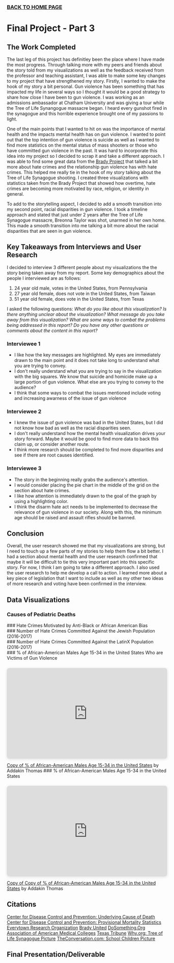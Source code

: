### [BACK TO HOME PAGE](https://addak1nthomas.github.io/portfolio/)

# Final Project - Part 3

## The Work Completed

The last leg of this project has definitley been the place where I have made the most progress. Through talking more with my peers and friends about the story told from my visualizations as well as the feedback received from the professor and teaching assistant, I was able to make some key changes to my project that have strengthened my story.
Firstly, I wanted to make the hook of my story a bit personal. Gun violence has been something that has impacted my life in several ways so I thought it would be a good strategy to share how close I have been to gun violence. I was working as an admissions ambassador at Chatham University and was giving a tour while the Tree of Life Synangogue massacre began. I heard every gunshot fired in the synagogue and this horrible experience brought one of my passions to light.

One of the main points that I wanted to hit on was the importance of mental health and the impacts mental health has on gun violence. I wanted to point out that the top intention of gun violence is suicide as well as I wanted to find more statistics on the mental status of mass shooters or those who have committed gun violence in the past. It was hard to incorporate this idea into my project so I decided to scrap it and take a different approach.
I was able to find some great data from the [Brady Project](https://www.bradyunited.org/) that talked a bit more about hate crimes and the relationship gun violence has with hate crimes. This helped me really tie in the hook of my story talking about the Tree of Life Synagogue shooting.
I created three visualizations with statistics taken from the Brady Project that showed how overtime, hate crimes are becoming more motivated by race, religion, or identity in general.

To add to the storytelling aspect, I decided to add a smooth transition into my second point, racial disparities in gun violence. I took a timeline approach and stated that just under 2 years after the Tree of Life Synagogue massacre, Breonna Taylor was shot, unarmed in her own home. This made a smooth transition into me talking a bit more about the racial disparities that are seen in gun violence. 

## Key Takeaways from Interviews and User Research

I decided to interview 3 different people about my visualizations the the story being taken away from my report. Some key demographics about the people I interviewed are as follows:
  1. 24 year old male, votes in the United States, from Pennsylvania
  2. 27 year old female, does not vote in the United States, from Taiwan
  3. 51 year old female, does vote in the United States, from Texas

I asked the following questions:
  _What do you like about this visualization?_
  _Is there anything unclear about the visualization?_
  _What message do you take away from this visualization?_
  _What are some ways to combat the problems being addressed in this report?_
  _Do you have any other questions or comments about the content in this report?_
  
### Interviewee 1
  - I like how the key messages are highlighted. My eyes are immediately drawn to the main point and it does not take long to understand what you are trying to convey.
  - I don't really understand what you are trying to say in the visualization with the big squares. We know that suicide and homicide make up a large portion of gun    violence. What else are you trying to convey to the audience?
  - I think that some ways to combat the issues mentioned include voting and increasing awarness of the issue of gun violence

### Interviewee 2 
  - I knew the issue of gun violence was bad in the United States, but I did not know how bad as well as the racial disparities seen.
  - I don't really understand how the mental health visualization drives your story forward. Maybe it would be good to find more data to back this claim up, or consider another route.
  - I think more research should be completed to find more disparities and see if there are root causes identified.

### Interviewee 3
  - The story in the beginning really grabs the audience's attention.
  - I would consider placing the pie chart in the middle of the grid on the section about hate crimes.
  - I like how attention is immediately drawn to the goal of the graph by using a highlighting color.
  - I think the disarm hate act needs to be implemented to decrease the relevance of gun violence in our society. Along with this, the minimum age should be raised and assault rifles should be banned.

## Conclusion 
Overall, the user research showed me that my visualizations are strong, but I need to touch up a few parts of my stories to help them flow a bit better. I had a section about mental health and the user research confirmed that maybe it will be difficult to tie this very important part into this specific story. For now, I think I am going to take a different approach. 
I also used the user research to help me develop a call to action. I learned more about a key piece of legislation that I want to include as well as my other two ideas of more research and voting have been confirmed in the interview.

## Data Visualizations
### Causes of Pediatric Deaths
<div class="flourish-embed flourish-chart" data-src="visualisation/11372608"><script src="https://public.flourish.studio/resources/embed.js"></script></div>
### Hate Crimes Motivated by Anti-Black or African American Bias
<div class="flourish-embed flourish-chart" data-src="visualisation/11440470"><script src="https://public.flourish.studio/resources/embed.js"></script></div>
### Number of Hate Crimes Committed Against the Jewish Population (2016-2017)
<div class="flourish-embed flourish-chart" data-src="visualisation/11440296"><script src="https://public.flourish.studio/resources/embed.js"></script></div>
### Number of Hate Crimes Committed Against the LatinX Population (2016-2017)
<div class="flourish-embed flourish-chart" data-src="visualisation/11440402"><script src="https://public.flourish.studio/resources/embed.js"></script></div>
### % of African-American Males Age 15-34 in the United States Who are Victims of Gun Violence
<div style="position: relative; width: 100%; height: 0; padding-top: 56.2500%;
 padding-bottom: 0; box-shadow: 0 2px 8px 0 rgba(63,69,81,0.16); margin-top: 1.6em; margin-bottom: 0.9em; overflow: hidden;
 border-radius: 8px; will-change: transform;">
  <iframe loading="lazy" style="position: absolute; width: 100%; height: 100%; top: 0; left: 0; border: none; padding: 0;margin: 0;"
    src="https:&#x2F;&#x2F;www.canva.com&#x2F;design&#x2F;DAFOGeStBRI&#x2F;view?embed" allowfullscreen="allowfullscreen" allow="fullscreen">
  </iframe>
</div>
<a href="https:&#x2F;&#x2F;www.canva.com&#x2F;design&#x2F;DAFOGeStBRI&#x2F;view?utm_content=DAFOGeStBRI&amp;utm_campaign=designshare&amp;utm_medium=embeds&amp;utm_source=link" target="_blank" rel="noopener">Copy of % of African-American Males Age 15-34 in the United States</a> by Addakin Thomas
### % of African-American Males Age 15-34 in the United States
<div style="position: relative; width: 100%; height: 0; padding-top: 56.2500%;
 padding-bottom: 0; box-shadow: 0 2px 8px 0 rgba(63,69,81,0.16); margin-top: 1.6em; margin-bottom: 0.9em; overflow: hidden;
 border-radius: 8px; will-change: transform;">
  <iframe loading="lazy" style="position: absolute; width: 100%; height: 100%; top: 0; left: 0; border: none; padding: 0;margin: 0;"
    src="https:&#x2F;&#x2F;www.canva.com&#x2F;design&#x2F;DAFOGd4NLXU&#x2F;view?embed" allowfullscreen="allowfullscreen" allow="fullscreen">
  </iframe>
</div>
<a href="https:&#x2F;&#x2F;www.canva.com&#x2F;design&#x2F;DAFOGd4NLXU&#x2F;view?utm_content=DAFOGd4NLXU&amp;utm_campaign=designshare&amp;utm_medium=embeds&amp;utm_source=link" target="_blank" rel="noopener">Copy of Copy of % of African-American Males Age 15-34 in the United States</a> by Addakin Thomas

## Citations
[Center for Disease Control and Prevention: Underlying Cause of Death](https://wonder.cdc.gov/controller/saved/D76/D262F294)
[Center for Disease Control and Prevention: Provisional Mortality Statistics](https://wonder.cdc.gov/controller/saved/D176/D298F965)
[Everytown Research Organization](https://everytownresearch.org/report/gun-violence-in-america/)
[Brady United](https://www.bradyunited.org/fact-sheets/hate-crimes-and-gun-violence)
[DoSomething.Org](https://www.dosomething.org/us/articles/black-lives-taken)
[Association of American Medical Colleges](https://www.aamc.org/news-insights/crossroads-addressing-gun-violence-public-health-crisis)
[Texas Tribune](https://www.texastribune.org/2022/05/25/uvalde-school-shooting-victims/)
[Why.org: Tree of Life Synagogue Picture](https://whyy.org/wp-content/uploads/2018/10/AP_18304187849966.jpg)
[TheConversation.com: School Children Picture](https://theconversation.com/5-reasons-its-safe-for-kids-to-go-back-to-school-137064)

## Final Presentation/Deliverable
<script src="https://carnegiemellon.shorthandstories.com/the-answer/embed.js"></script>

<script type="text/javascript"> 
  document.addEventListener("DOMContentLoaded", function () {
    [].slice
      .call(document.querySelectorAll("[data-shorthand]"))
      .forEach(function (embed) {
        var url = embed.getAttribute("data-shorthand");
        if (url.indexOf("http") === -1) url = "[https://" + url](https://carnegiemellon.shorthandstories.com/the-answer/embed.js);
        var script = document.createElement("script");
        script.src = url.replace(/\/?$/, "/embed.js");
        embed.parentElement.insertBefore(script, embed);
      });
  });
</script>



